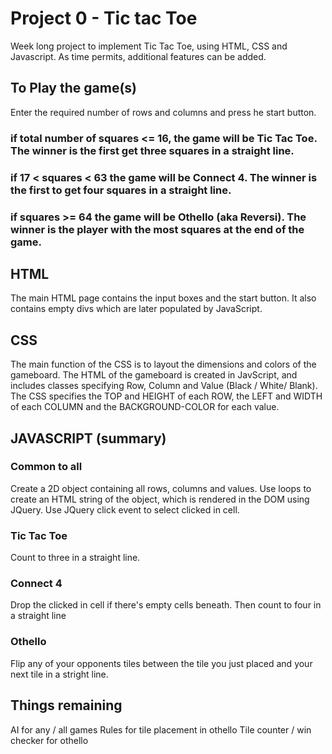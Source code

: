 # Project 0 - Tic tac Toe

Week long project to implement Tic Tac Toe, using HTML, CSS and Javascript. As time permits, additional features can be added.

## To Play the game(s)

Enter the required number of rows and columns and press he start button.
### if total number of squares <= 16, the game will be Tic Tac Toe. The winner is the first get three squares in a straight line.
### if 17 < squares < 63 the game will be Connect 4. The winner is the first to get four squares in a straight line.
### if squares >= 64 the game will be Othello (aka Reversi). The winner is the player with the most squares at the end of the game.

## HTML
The main HTML page contains the input boxes and the start button.
It also contains empty divs which are later populated by JavaScript.

## CSS
The main function of the CSS is to layout the dimensions and colors of the gameboard. The HTML of the gameboard is created in JavScript, and includes classes specifying Row, Column and Value (Black / White/ Blank).
The CSS specifies the TOP and HEIGHT of each ROW, the LEFT and WIDTH of each COLUMN and the BACKGROUND-COLOR for each value.

## JAVASCRIPT (summary)

### Common to all
Create a 2D object containing all rows, columns and values.
Use loops to create an HTML string of the object, which is rendered in the DOM using JQuery.
Use JQuery click event to select clicked in cell.

### Tic Tac Toe
Count to three in a straight line.

### Connect 4
Drop the clicked in cell if there's empty cells beneath.
Then count to four in a straight line

### Othello
Flip any of your opponents tiles between the tile you just placed and your next tile in a stright line.

## Things remaining
AI for any / all games
Rules for tile placement in othello
Tile counter / win checker for othello
